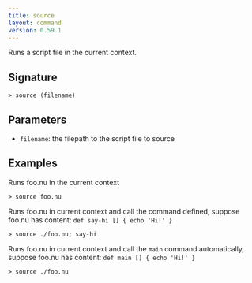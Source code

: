 ```yaml
---
title: source
layout: command
version: 0.59.1
---
```


Runs a script file in the current context.

## Signature

```> source (filename)```

## Parameters

 -  `filename`: the filepath to the script file to source

## Examples

Runs foo.nu in the current context
```shell
> source foo.nu
```

Runs foo.nu in current context and call the command defined, suppose foo.nu has content: `def say-hi [] { echo 'Hi!' }`
```shell
> source ./foo.nu; say-hi
```

Runs foo.nu in current context and call the `main` command automatically, suppose foo.nu has content: `def main [] { echo 'Hi!' }`
```shell
> source ./foo.nu
```
